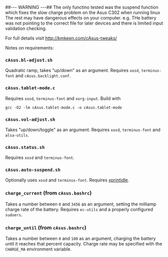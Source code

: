 ##--- WARNING ---##
The only functino tested was the suspend function which fixes the slow charge problem on the Asus C302 when running linux
The rest may have dangerous effects on your computer.
e.g. THe battery was not pointing to the correct file for later devices and there is limited input validation checking. 



For full details visit http://kmkeen.com/cAsus-tweaks/

Notes on requirements:

### `cAsus.bl-adjust.sh`

Quadratic ramp, takes "up/down" as an argument.  Requires `xosd`, `terminus-font` and `cAsus.backlight.conf`.

### `cAsus.tablet-mode.c`

Requires `xosd`, `terminus-font` and `xorg-input`.  Build with

    gcc -O2 -lm cAsus.tablet-mode.c -o cAsus.tablet-mode

### `cAsus.vol-adjust.sh`

Takes "up/down/toggle" as an argument.  Requires `xosd`, `terminus-font` and `alsa-utils`.

### `cAsus.status.sh`

Requires `xosd` and `terminus-font`.

### `cAsus.auto-suspend.sh`

Optionally uses `xosd` and `terminus-font`.  Requires [xprintidle](https://aur.archlinux.org/packages/xprintidle/).

### `charge_current` (from `cAsus.bashrc`)

Takes a number between `0` and `3456` as an argument, setting the milliamp charge rate of the battery.  Requires `ec-utils` and a properly configured `sudoers`.

### `charge_until` (from `cAsus.bashrc`)

Takes a number between `0` and `100` as an argument, charging the battery until it reaches that percent capacity.  Charge rate may be specified with the `CHARGE_MA` environment variable.

